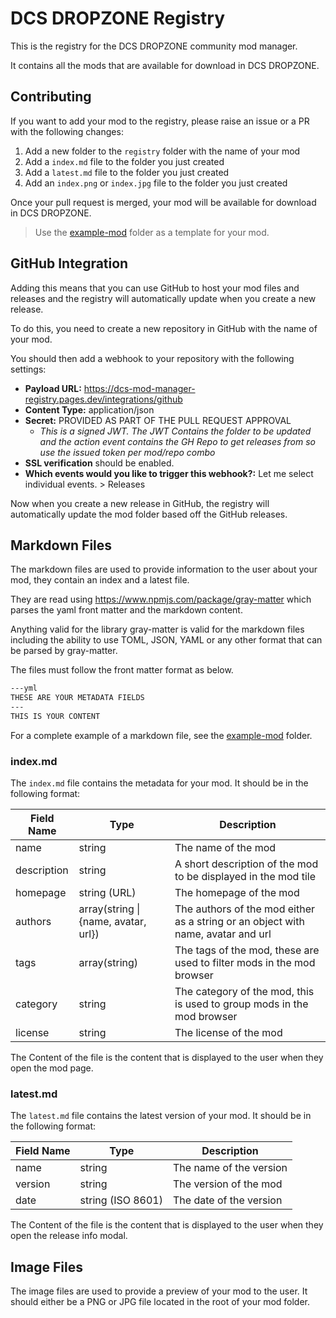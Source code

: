 # DCS DROPZONE Registry

This is the registry for the DCS DROPZONE community mod manager.

It contains all the mods that are available for download in DCS DROPZONE.

## Contributing

If you want to add your mod to the registry, please raise an issue or a PR with the following changes:

1. Add a new folder to the `registry` folder with the name of your mod
2. Add a `index.md` file to the folder you just created
3. Add a `latest.md` file to the folder you just created
4. Add an `index.png` or `index.jpg` file to the folder you just created

Once your pull request is merged, your mod will be available for download in DCS DROPZONE.

> Use the [example-mod](registry/example-mod) folder as a template for your mod.

## GitHub Integration

Adding this means that you can use GitHub to host your mod files and releases
and the registry will automatically update when you create a new release.

To do this, you need to create a new repository in GitHub with the name of your mod.

You should then add a webhook to your repository with the following settings:

- **Payload URL:** https://dcs-mod-manager-registry.pages.dev/integrations/github
- **Content Type:** application/json
- **Secret:** PROVIDED AS PART OF THE PULL REQUEST APPROVAL 
  - *This is a signed JWT. The JWT Contains the folder to be updated and the action event contains the GH Repo to get releases from so use the issued token per mod/repo combo*
- **SSL verification** should be enabled.
- **Which events would you like to trigger this webhook?:** Let me select individual events. > Releases

Now when you create a new release in GitHub, the registry will automatically update the mod folder based off the GitHub releases.

## Markdown Files

The markdown files are used to provide information to the user about your mod, they contain an index
and a latest file.

They are read using https://www.npmjs.com/package/gray-matter which parses the yaml front matter and
the markdown content.

Anything valid for the library gray-matter is valid for the markdown files including the ability to
use TOML, JSON, YAML or any other format that can be parsed by gray-matter.

The files must follow the front matter format as below.

```markdown
---yml
THESE ARE YOUR METADATA FIELDS
---
THIS IS YOUR CONTENT
```

For a complete example of a markdown file, see the [example-mod](registry/example-mod) folder.

### index.md

The `index.md` file contains the metadata for your mod. It should be in the following format:

| Field Name  | Type                                 | Description                                                                      |
|-------------|--------------------------------------|----------------------------------------------------------------------------------|
| name        | string                               | The name of the mod                                                              |
| description | string                               | A short description of the mod to be displayed in the mod tile                   |
| homepage    | string (URL)                         | The homepage of the mod                                                          |
| authors     | array(string \| {name, avatar, url}) | The authors of the mod either as a string or an object with name, avatar and url |
| tags        | array(string)                        | The tags of the mod, these are used to filter mods in the mod browser            |
| category    | string                               | The category of the mod, this is used to group mods in the mod browser           |
| license     | string                               | The license of the mod                                                           |

The Content of the file is the content that is displayed to the user when they open the mod page.

### latest.md

The `latest.md` file contains the latest version of your mod. It should be in the following format:

| Field Name | Type              | Description             |
|------------|-------------------|-------------------------|
| name       | string            | The name of the version |
| version    | string            | The version of the mod  |
| date       | string (ISO 8601) | The date of the version |

The Content of the file is the content that is displayed to the user when they open the release info
modal.

## Image Files

The image files are used to provide a preview of your mod to the user. It should either be a PNG or
JPG file located in the root of your mod folder.